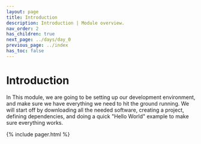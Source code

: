 ```yaml
---
layout: page
title: Introduction
description: Introduction | Module overview.
nav_order: 2
has_children: true
next_page: ../days/day_0
previous_page: ../index
has_toc: false
---
```

# Introduction
In This module, we are going to be setting up our development environment, and make sure we have everything we need to hit the 
ground running. We will start off by downloading all the needed software, creating a project, defining dependencies, and doing a quick "Hello 
World" example to make sure everything works.

{% include pager.html %}
